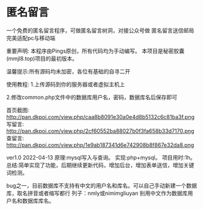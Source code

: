 # 匿名留言
一个免费的匿名留言程序，可做匿名留言树洞，对接公众号做 匿名留言送信邮局
完美适配pc与移动端

重要声明:
本程序由Pings原创，所有代码均为手动编写。
本项目是秘密胶囊(mmjl8.top)项目的最初版本。


温馨提示:所有源码均未加密，各位有基础的自寻二开

使用教程:
1.上传源码到你的服务器或者虚拟主机上

2.修改common.php文件中的数据库用户名，密码，数据库名后保存即可


首页截图:
http://pan.dkpoi.com/view.php/caa8b8091e30a0e4d8b5132c6c81ba3f.png
写留言:
http://pan.dkpoi.com/view.php/2cf60552ba88027b0f3fa658b33d7170.png
查留言:
http://pan.dkpoi.com/view.php/1e9ab187341d6e742908b8f867e32da8.png


ver1.0 2022-04-13
原理:mysql写入与查询。
实现:php+mysql。
项目用时:1h。
总结:简单实现了功能，后期继续更新代码，增加后台，增加表单送信，增加关键词检测。

bug之一，目前数据库不支持有中文的用户名和库名。可以自己手动新建一个数据库，取名拼音或者缩写都行 列子：nmly或nimimgliuyan  别用中文作为数据库用户名和数据库库名。


